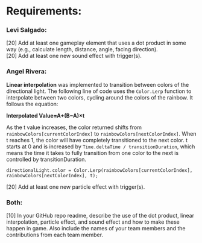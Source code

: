 # Requirements:

### Levi Salgado:  
[20] Add at least one gameplay element that uses a dot product in some way (e.g., calculate length, distance, angle, facing direction).  
[20] Add at least one new sound effect with trigger(s).  

### Angel Rivera:  
**Linear interpolation** was implemented to transition between colors of the directional light. The following line of code uses the `Color.Lerp` function to interpolate between two colors, cycling around the colors of the rainbow. It follows the equation:  

**Interpolated Value=A+(B−A)×t**  

As the t value increases, the color returned shifts from `rainbowColors[currentColorIndex]` to `rainbowColors[nextColorIndex]`. When t reaches 1, the color will have completely transitioned to the next color. t starts at 0 and is increased by `Time.deltaTime / transitionDuration`, which means the time it takes to fully transition from one color to the next is controlled by transitionDuration.  

`directionalLight.color = Color.Lerp(rainbowColors[currentColorIndex], rainbowColors[nextColorIndex], t);`   

[20] Add at least one new particle effect with trigger(s).  


### Both:  
[10] In your GitHub repo readme, describe the use of the dot product, linear interpolation, particle effect, and sound effect and how to make these happen in game. Also include the names of your team members and the contributions from each team member.  
